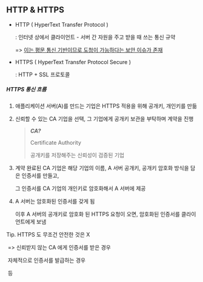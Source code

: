 ## HTTP & HTTPS



- HTTP ( HyperText Transfer Protocol )

  : 인터넷 상에서 클라이언트 - 서버 간 자원을 주고 받을 때 쓰는 통신 규약

  => <u>이는 평문 통신 기반이므로 도청이 가능하다는 보안 이슈가 존재</u>



- HTTPS ( HyperText Transfer Protocol Secure )

  : HTTP + SSL 프로토콜





##### HTTPS 통신 흐름

1. 애플리케이션 서버(A)를 만드는 기업은 HTTPS 적용을 위해 공개키, 개인키를 만듦

2. 신뢰할 수 있는 CA 기업을 선택, 그 기업에게 공개키 보관을 부탁하며 계약을 진행

   > ***CA?***
   >
   > Certificate Authority
   >
   > 공개키를 저장해주는 신뢰성이 검증된 기업

3. 계약 완료된 CA 기업은 해당 기업의 이름, A 서버 공개키, 공개키 암호화 방식을 담은 인증서를 만들고,

   그 인증서를 CA 기업의 개인키로 암호화해서 A 서버에 제공

4. A 서버는 암호화된 인증서를 갖게 됨

   이후 A 서버의 공개키로 암호화 된 HTTPS 요청이 오면, 암호화된 인증서를 클라이언트에게 보냄



Tip. HTTPS 도 무조건 안전한 것은 X

​	=> 신뢰받지 않는 CA 에게 인증서를 받은 경우

​          자체적으로 인증서를 발급하는 경우

​          등